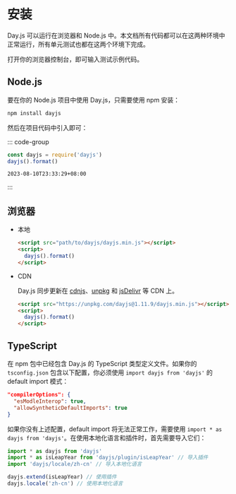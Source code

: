 # 安装

Day.js 可以运行在浏览器和 Node.js 中。本文档所有代码都可以在这两种环境中正常运行，所有单元测试也都在这两个环境下完成。

打开你的浏览器控制台，即可输入测试示例代码。

## Node.js

要在你的 Node.js 项目中使用 Day.js，只需要使用 npm 安装：

```sh
npm install dayjs
```

然后在项目代码中引入即可：

::: code-group

```js [代码]
const dayjs = require('dayjs')
dayjs().format()
```

```[输出]
2023-08-10T23:33:29+08:00
```

:::

## 浏览器

- 本地

  ```html
  <script src="path/to/dayjs/dayjs.min.js"></script>
  <script>
    dayjs().format()
  </script>
  ```

- CDN

  Day.js 同步更新在 [cdnjs](https://cdnjs.com/libraries/dayjs)、[unpkg](https://unpkg.com/dayjs@1.11.9/dayjs.min.js) 和 [jsDelivr](https://www.jsdelivr.com/package/npm/dayjs) 等 CDN 上。

  ```html
  <script src="https://unpkg.com/dayjs@1.11.9/dayjs.min.js"></script>
  <script>
    dayjs().format()
  </script>
  ```

## TypeScript

在 npm 包中已经包含 Day.js 的 TypeScript 类型定义文件。如果你的 `tsconfig.json` 包含以下配置，你必须使用 `import dayjs from 'dayjs'` 的 default import 模式：

```json
"compilerOptions": {
  "esModleInterop": true,
  "allowSyntheticDefaultImports": true
}
```

如果你没有上述配置，default import 将无法正常工作，需要使用 `import * as dayjs from 'dayjs'`。在使用本地化语言和插件时，首先需要导入它们：

```js
import * as dayjs from 'dayjs'
import * as isLeapYear from 'dayjs/plugin/isLeapYear' // 导入插件
import 'dayjs/locale/zh-cn' // 导入本地化语言

dayjs.extend(isLeapYear) // 使用插件
dayjs.locale('zh-cn') // 使用本地化语言
```
